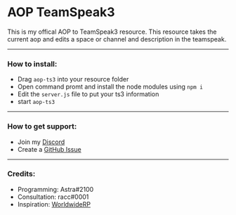 # AOP TeamSpeak3
This is my offical AOP to TeamSpeak3 resource. This resource takes the current aop and edits a space or channel and description in the teamspeak. 

---

### How to install:

- Drag `aop-ts3` into your resource folder
- Open command promt and install the node modules using `npm i`
- Edit the `server.js` file to put your ts3 information
- start `aop-ts3`

---

### How to get support:
- Join my [Discord](https://discord.gg/EqEcKzNkDB)
- Create a [GitHub Issue](https://github.com/AstraWrld/aop-ts3/issues)
---

### Credits:

- Programming: Astra#2100
- Consultation: racc#0001
- Inspiration: [WorldwideRP](https://wwrp.io)

